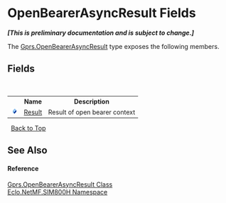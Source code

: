 # OpenBearerAsyncResult Fields
 _**\[This is preliminary documentation and is subject to change.\]**_

The <a href="T_Eclo_NetMF_SIM800H_Gprs_OpenBearerAsyncResult">Gprs.OpenBearerAsyncResult</a> type exposes the following members.


## Fields
&nbsp;<table><tr><th></th><th>Name</th><th>Description</th></tr><tr><td>![Public field](media/pubfield.gif "Public field")</td><td><a href="F_Eclo_NetMF_SIM800H_Gprs_OpenBearerAsyncResult_Result">Result</a></td><td>
Result of open bearer context</td></tr></table>&nbsp;
<a href="#openbearerasyncresult-fields">Back to Top</a>

## See Also


#### Reference
<a href="T_Eclo_NetMF_SIM800H_Gprs_OpenBearerAsyncResult">Gprs.OpenBearerAsyncResult Class</a><br /><a href="N_Eclo_NetMF_SIM800H">Eclo.NetMF.SIM800H Namespace</a><br />